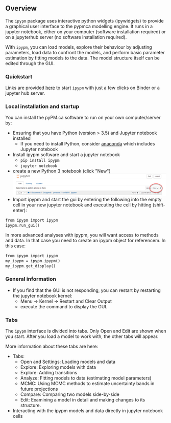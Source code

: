 ## Overview
The `ipypm` package uses interactive python widgets (ipywidgets) to provide a graphical user interface
to the pypmca modelling engine.
It runs in a jupyter notebook, either on your computer (software installation required)
or on a jupyterhub server (no software installation required).

With `ipypm`, you can load models, explore their behaviour by adjusting parameters,
load data to confront the models, and perform basic parameter estimation by fitting models to the data.
The model structure itself can be edited through the GUI.

### Quickstart

Links are provided [here](https://github.com/pypm/quickstart)
to start `ipypm` with just a few clicks on Binder or a jupyter hub server.

### Local installation and startup

You can install the pyPM.ca software to run on your own computer/server by:
* Ensuring that you have Python (version > 3.5) and Jupyter notebook installed
  * If you need to install Python, consider [anaconda](https://www.anaconda.com/products/individual) which includes Jupyter notebook
* Install ipypm software and start a jupyter notebook
  * `pip install ipypm`
  * `jupyter notebook`
* create a new Python 3 notebook (click "New")
![jupyter new](img/jupyter-new.png)
* Import ipypm and start the gui by entering the following into the empty cell in your new jupyter notebook and
executing the cell by hitting (shift-enter):

```
from ipypm import ipypm
ipypm.run_gui()
```

In more advanced analyses with ipypm, you will want access to methods and data. In that case you
need to create an ipypm object for referencem.
In this case:

```
from ipypm import ipypm
my_ipypm = ipypm.ipypm()
my_ipypm.get_display()
```

### General information

* If you find that the GUI is not responding, you can restart by restarting the jupyter notebook kernel:
  * Menu -> Kernel -> Restart and Clear Output
  * execute the command to display the GUI.

### Tabs

The `ipypm` interface is divided into tabs. Only Open and Edit are shown when you start.
After you load a model to work with, the other tabs will appear.

More information about these tabs are here:



* Tabs:
  * Open and Settings: Loading models and data
  * Explore: Exploring models with data
  * Explore: Adding transitions
  * Analyze: Fitting models to data (estimating model parameters)
  * MCMC: Using MCMC methods to estimate uncertainty bands in future projections
  * Compare: Comparing two models side-by-side
  * Edit: Examining a model in detail and making changes to its structure.
* Interacting with the ipypm models and data directly in jupyter notebook cells
